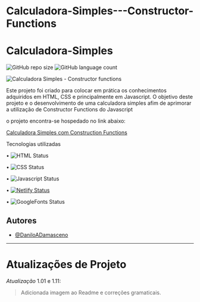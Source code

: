 # Calculadora-Simples---Constructor-Functions


# Calculadora-Simples

![GitHub repo size](https://img.shields.io/github/repo-size/DaniloADamasceno/Calculadora-Simples---Constructor-Functions?style=for-the-badge)
![GitHub language count](https://img.shields.io/github/languages/count/DaniloADamasceno/Calculadora-Simples---Constructor-Functions?style=for-the-badge)

![Calculadora Simples - Constructor functions](https://user-images.githubusercontent.com/71226047/179368586-9b7ca534-59ff-4c0b-8207-d2633c3892da.jpg)


Este projeto foi criado para colocar em prática os conhecimentos adquiridos em HTML, CSS e principalmente em  Javascript.
  O objetivo deste projeto e o desenvolvimento de uma calculadora simples afim de aprimorar a utilização de Constructor Functions do Javascript 

o projeto encontra-se hospedado no link abaixo:


[Calculadora Simples com Construction Functions](https://calcconstructorfunctions.netlify.app/)

Tecnologias utilizadas 

• 	   ![HTML Status](https://img.shields.io/badge/HTML5-E34F26?style=for-the-badge&logo=html5&logoColor=white)

• 	   ![CSS Status](https://img.shields.io/badge/CSS3-1572B6?style=for-the-badge&logo=css3&logoColor=white)

•      ![Javascript Status](https://img.shields.io/badge/JavaScript-323330?style=for-the-badge&logo=javascript&logoColor=F7DF1E)

•	     [![Netlify Status](https://api.netlify.com/api/v1/badges/4fcccf50-a6d6-452b-839e-6852f4824112/deploy-status)](https://app.netlify.com/sites/clocktimer101/deploys)

•      ![GoogleFonts Status](https://img.shields.io/badge/Google-Fonts-green)


## Autores

- [@DaniloADamasceno](https://github.com/DaniloADamasceno)


______________________________________________________________________________________________________________________________________________________________
# Atualizações de Projeto 

 *Atualização* 1.01 e 1.11:
> Adicionada imagem ao Readme e correções gramaticais.

